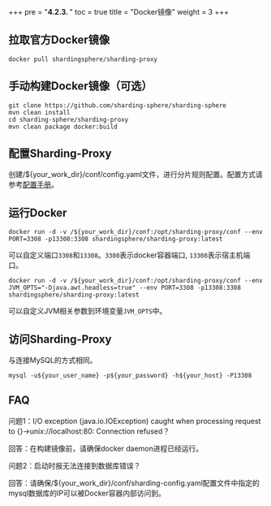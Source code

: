+++
pre = "<b>4.2.3. </b>"
toc = true
title = "Docker镜像"
weight = 3
+++

## 拉取官方Docker镜像

``` 
docker pull shardingsphere/sharding-proxy
```

## 手动构建Docker镜像（可选）

``` 
git clone https://github.com/sharding-sphere/sharding-sphere
mvn clean install
cd sharding-sphere/sharding-proxy
mvn clean package docker:build
```

## 配置Sharding-Proxy

创建/${your_work_dir}/conf/config.yaml文件，进行分片规则配置。配置方式请参考[配置手册](/cn/manual/sharding-proxy/configuration/)。

## 运行Docker

```
docker run -d -v /${your_work_dir}/conf:/opt/sharding-proxy/conf --env PORT=3308 -p13308:3308 shardingsphere/sharding-proxy:latest
```

可以自定义端口`3308`和`13308`。`3308`表示docker容器端口, `13308`表示宿主机端口。

```
docker run -d -v /${your_work_dir}/conf:/opt/sharding-proxy/conf --env JVM_OPTS="-Djava.awt.headless=true" --env PORT=3308 -p13308:3308 shardingsphere/sharding-proxy:latest
```

可以自定义JVM相关参数到环境变量`JVM_OPTS`中。

## 访问Sharding-Proxy

与连接MySQL的方式相同。

```
mysql -u${your_user_name} -p${your_password} -h${your_host} -P13308
```

## FAQ

问题1：I/O exception (java.io.IOException) caught when processing request to {}->unix://localhost:80: Connection refused？

回答：在构建镜像前，请确保docker daemon进程已经运行。

问题2：启动时报无法连接到数据库错误？

回答：请确保/${your_work_dir}/conf/sharding-config.yaml配置文件中指定的mysql数据库的IP可以被Docker容器内部访问到。
